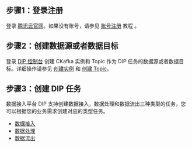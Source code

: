 

## 步骤1：登录注册

登录 [腾讯云官网](https://cloud.tencent.com/login)。如果没有账号，请参见 [账号注册](https://cloud.tencent.com/document/product/378/17985) 教程 。



## 步骤2：创建数据源或者数据目标

登录 [DIP 控制台](https://console.cloud.tencent.com/ckafka/datahub-overview) 创建 CKafka 实例和 Topic 作为 DIP 任务的数据源或者数据目标。详细操作请参见 [创建实例](https://cloud.tencent.com/document/product/597/54839) 和 [创建 Topic](https://cloud.tencent.com/document/product/597/54854)。


## 步骤3：创建 DIP 任务

数据接入平台 DIP 支持创建数据接入，数据处理和数据流出三种类型的任务，您可以根据您的业务需求创建对应的类型任务。

- [数据接入](https://cloud.tencent.com/document/product/1591/74477)
- [数据处理](https://cloud.tencent.com/document/product/1591/74478)
- [数据流出](https://cloud.tencent.com/document/product/1591/74479)







